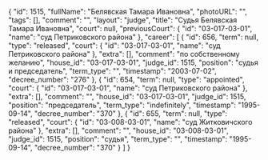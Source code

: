 {
    "id": 1515,
    "fullName": "Белявская Тамара Ивановна",
    "photoURL": "",
    "tags": [],
    "comment": "",
    "layout": "judge",
    "title": "Судья Белявская Тамара Ивановна",
    "court": null,
    "previousCourt": {
        "id": "03-017-03-01",
        "name": "суд Петриковского района"
    },
    "career": [
        {
            "id": 656,
            "term": null,
            "type": "released",
            "court": {
                "id": "03-017-03-01",
                "name": "суд Петриковского района"
            },
            "extra": [],
            "comment": "по собственному желанию",
            "house_id": "03-017-03-01",
            "judge_id": 1515,
            "position": "судья и председатель",
            "term_type": "",
            "timestamp": "2003-07-02",
            "decree_number": "276"
        },
        {
            "id": 654,
            "term": null,
            "type": "appointed",
            "court": {
                "id": "03-017-03-01",
                "name": "суд Петриковского района"
            },
            "extra": [],
            "comment": "",
            "house_id": "03-017-03-01",
            "judge_id": 1515,
            "position": "председатель",
            "term_type": "indefinitely",
            "timestamp": "1995-09-14",
            "decree_number": "370"
        },
        {
            "id": 655,
            "term": null,
            "type": "released",
            "court": {
                "id": "03-008-03-01",
                "name": "суд Житковичского района"
            },
            "extra": [],
            "comment": "",
            "house_id": "03-008-03-01",
            "judge_id": 1515,
            "position": "судья",
            "term_type": "",
            "timestamp": "1995-09-14",
            "decree_number": "370"
        }
    ]
}